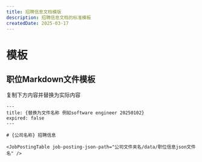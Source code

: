 ```yaml
---
title: 招聘信息文档模版
description: 招聘信息文档的标准模板
createdDate: 2025-03-17
---
```

# 模板

## 职位Markdown文件模板

复制下方内容并替换为实际内容
```text
---
title: {替换为文件名称 例如software engineer 20250102}
expired: false
---

# {公司名称} 招聘信息

<JobPostingTable job-posting-json-path="公司文件夹名/data/职位信息json文件名" />
```